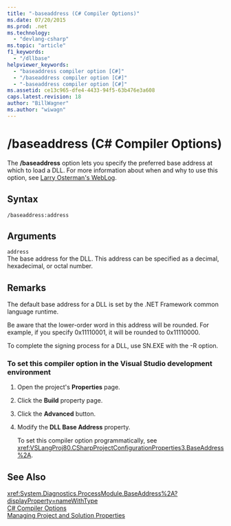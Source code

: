 ```yaml
---
title: "-baseaddress (C# Compiler Options)"
ms.date: 07/20/2015
ms.prod: .net
ms.technology: 
  - "devlang-csharp"
ms.topic: "article"
f1_keywords: 
  - "/dllbase"
helpviewer_keywords: 
  - "baseaddress compiler option [C#]"
  - "/baseaddress compiler option [C#]"
  - "-baseaddress compiler option [C#]"
ms.assetid: ce13c965-dfe4-4433-94f5-63b476e3a608
caps.latest.revision: 18
author: "BillWagner"
ms.author: "wiwagn"
---
```

# /baseaddress (C# Compiler Options)
The **/baseaddress** option lets you specify the preferred base address at which to load a DLL. For more information about when and why to use this option, see [Larry Osterman's WebLog](http://go.microsoft.com/fwlink/?LinkId=107044).  
  
## Syntax  
  
```console  
/baseaddress:address  
```  
  
## Arguments  
 `address`  
 The base address for the DLL. This address can be specified as a decimal, hexadecimal, or octal number.  
  
## Remarks  
 The default base address for a DLL is set by the .NET Framework common language runtime.  
  
 Be aware that the lower-order word in this address will be rounded. For example, if you specify 0x11110001, it will be rounded to 0x11110000.  
  
 To complete the signing process for a DLL, use SN.EXE with the -R option.  
  
### To set this compiler option in the Visual Studio development environment  
  
1.  Open the project's **Properties** page.  
  
2.  Click the **Build** property page.  
  
3.  Click the **Advanced** button.  
  
4.  Modify the **DLL Base Address** property.  
  
     To set this compiler option programmatically, see <xref:VSLangProj80.CSharpProjectConfigurationProperties3.BaseAddress%2A>.  
  
## See Also  
 <xref:System.Diagnostics.ProcessModule.BaseAddress%2A?displayProperty=nameWithType>   
 [C# Compiler Options](../../../csharp/language-reference/compiler-options/index.md)   
 [Managing Project and Solution Properties](/visualstudio/ide/managing-project-and-solution-properties)
